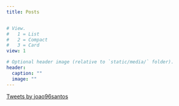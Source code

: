 ```yaml
---
title: Posts


# View.
#   1 = List
#   2 = Compact
#   3 = Card
view: 1

# Optional header image (relative to `static/media/` folder).
header:
  caption: ""
  image: ""
---
```


<a class="twitter-timeline" href="https://twitter.com/joao96santos?ref_src=twsrc%5Etfw">Tweets by joao96santos</a> <script async src="https://platform.twitter.com/widgets.js" charset="utf-8"></script>
